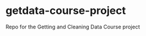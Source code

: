 getdata-course-project
======================

Repo for the Getting and Cleaning Data Course project 
